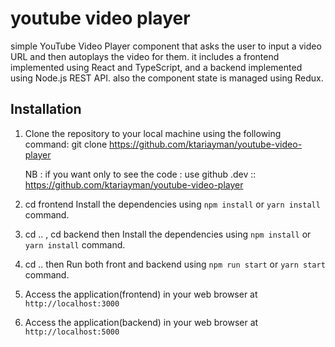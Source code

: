# youtube video player

simple YouTube Video Player component that asks the user to input a video URL and then autoplays the video for them. it includes a frontend implemented using React and TypeScript, and a backend implemented using Node.js REST API.
also the component state is managed using Redux.

## Installation

1. Clone the repository to your local machine using the following command:
   git clone https://github.com/ktariayman/youtube-video-player

   NB : if you want only to see the code : use github .dev :: https://github.com/ktariayman/youtube-video-player

2. cd frontend Install the dependencies using `npm install` or `yarn install` command.
3. cd .. , cd backend then Install the dependencies using `npm install` or `yarn install` command.
4. cd .. then Run both front and backend using `npm run start` or `yarn start` command.
5. Access the application(frontend) in your web browser at `http://localhost:3000`
6. Access the application(backend) in your web browser at `http://localhost:5000`
